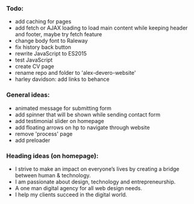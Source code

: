 ### Todo:
- add caching for pages
- add fetch or AJAX loading to load main content while keeping header and footer, maybe try fetch feature
- change body font to Raleway
- fix history back button
- rewrite JavaScript to ES2015
- test JavaScript
- create CV page
- rename repo and folder to 'alex-devero-website'
- harley davidson:  add links to behance

### General ideas:
- animated message for submitting form
- add spinner that will be shown while sending contact form
- add testimonial slider on homepage
- add floating arrows on hp to navigate through website
- remove 'process' page
- add preloader

### Heading ideas (on homepage):
- I strive to make an impact on everyone’s lives by creating a bridge between human & technology.
- I am passionate about design, technology and entrepreneurship.
- A one man digital agency for all web design needs.
- I help my clients succeed in the digital world.
